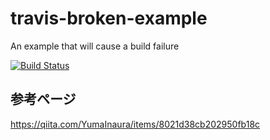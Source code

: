 # travis-broken-example

An example that will cause a build failure

[![Build Status](https://travis-ci.org/Mo3g4u/travis-broken-example.svg?branch=master)](https://travis-ci.org/Mo3g4u/travis-broken-example)

## 参考ページ
https://qiita.com/YumaInaura/items/8021d38cb202950fb18c
